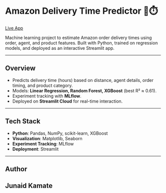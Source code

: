 # Amazon Delivery Time Predictor 🚚⏱️

[Live App](https://amazon-delivery-predictor-lcup6rbytbwjnq6tns59gk.streamlit.app/)  

Machine learning project to estimate Amazon order delivery times using order, agent, and product features. Built with Python, trained on regression models, and deployed as an interactive Streamlit app.

---

## Overview
- Predicts delivery time (hours) based on distance, agent details, order timing, and product category.  
- Models: **Linear Regression, Random Forest, XGBoost** (best R² ≈ 0.61).  
- Experiment tracking with **MLflow**.  
- Deployed on **Streamlit Cloud** for real-time interaction.  

---

## Tech Stack
- **Python**: Pandas, NumPy, scikit-learn, XGBoost  
- **Visualization**: Matplotlib, Seaborn  
- **Experiment Tracking**: MLflow  
- **Deployment**: Streamlit  

---

## Author
## Junaid Kamate
